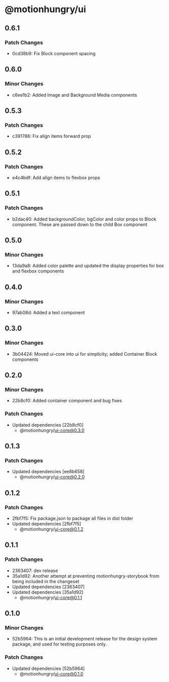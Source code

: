 # @motionhungry/ui

## 0.6.1

### Patch Changes

- 0cd38b9: Fix Block component spacing

## 0.6.0

### Minor Changes

- c6ee1b2: Added Image and Background Media components

## 0.5.3

### Patch Changes

- c391786: Fix align items forward prop

## 0.5.2

### Patch Changes

- e4c4bdf: Add align items to flexbox props

## 0.5.1

### Patch Changes

- b2dac40: Added backgroundColor, bgColor and color props to Block component. These are passed down to the child Box component

## 0.5.0

### Minor Changes

- 13da9a8: Added color palette and updated the display properties for box and flexbox components

## 0.4.0

### Minor Changes

- 97ab08d: Added a text component

## 0.3.0

### Minor Changes

- 3b04424: Moved ui-core into ui for simplicity; added Container Block components

## 0.2.0

### Minor Changes

- 22b8cf0: Added container component and bug fixes

### Patch Changes

- Updated dependencies [22b8cf0]
  - @motionhungry/ui-core@0.3.0

## 0.1.3

### Patch Changes

- Updated dependencies [ee8b658]
  - @motionhungry/ui-core@0.2.0

## 0.1.2

### Patch Changes

- 2fbf7f5: Fix package.json to package all files in dist folder
- Updated dependencies [2fbf7f5]
  - @motionhungry/ui-core@0.1.2

## 0.1.1

### Patch Changes

- 2363407: dev release
- 35a1d92: Another attempt at preventing motionhungry-storybook from being included in the changeset
- Updated dependencies [2363407]
- Updated dependencies [35a1d92]
  - @motionhungry/ui-core@0.1.1

## 0.1.0

### Minor Changes

- 52b5964: This is an initial development release for the design system package, and used for testing purposes only.

### Patch Changes

- Updated dependencies [52b5964]
  - @motionhungry/ui-core@0.1.0
